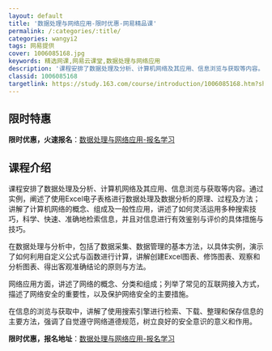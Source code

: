 ```yaml
---
layout: default
title: '数据处理与网络应用-限时优惠-网易精品课'
permalink: /:categories/:title/
categories: wangyi2
tags: 网易提供
cover: 1006085168.jpg
keywords: 精选网课,网易云课堂,数据处理与网络应用
description: '课程安排了数据处理及分析、计算机网络及其应用、信息浏览与获取等内容。通过实例，阐述了使用Excel电子表格进行数据处理及'
classid: 1006085168
targetlink: https://study.163.com/course/introduction/1006085168.htm?share=1&shareId=1025206652&utm_campaign=share&utm_medium=iphoneShare&utm_source=&utm_u=1025206652
---
```


## 限时特惠

**限时优惠，火速报名**：[数据处理与网络应用-报名学习](https://study.163.com/course/introduction/1006085168.htm?share=1&shareId=1025206652&utm_campaign=share&utm_medium=iphoneShare&utm_source=&utm_u=1025206652)

## 课程介绍

课程安排了数据处理及分析、计算机网络及其应用、信息浏览与获取等内容。通过实例，阐述了使用Excel电子表格进行数据处理及数据分析的原理、过程及方法；讲解了计算机网络的概念、组成及一般性应用，讲述了如何灵活运用多种搜索技巧，科学、快速、准确地检索信息，并且对信息进行有效鉴别与评价的具体措施与技巧。

在数据处理与分析中，包括了数据采集、数据管理的基本方法，以具体实例，演示了如何利用自定义公式与函数进行计算，讲解创建Excel图表、修饰图表、观察和分析图表、得出客观准确结论的原则与方法。

网络应用方面，讲述了网络的概念、分类和组成；列举了常见的互联网接入方式，描述了网络安全的重要性，以及保护网络安全的主要措施。

在信息的浏览与获取中，讲解了使用搜索引擎进行检索、下载、整理和保存信息的主要方法，强调了自觉遵守网络道德规范，树立良好的安全意识的意义和作用。

**限时优惠，报名地址**：[数据处理与网络应用-报名学习](https://study.163.com/course/introduction/1006085168.htm?share=1&shareId=1025206652&utm_campaign=share&utm_medium=iphoneShare&utm_source=&utm_u=1025206652)

